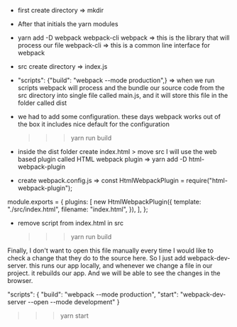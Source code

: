 - first create directory => mkdir
- After that initials the yarn modules
- yarn add -D webpack webpack-cli
  webpack => this is the library that will process our file
  webpack-cli => this is a common line interface for webpack
- src create directory => index.js
- "scripts": {"build": "webpack --mode production",} => when we run scripts webpack will process and the bundle our source code from the src directory into single file called main.js, and it will store this file in the folder called dist

- we had to add some configuration.
  these days webpack works out of the box it includes nice default for the configuration
  > > > yarn run build
- inside the dist folder create index.html > move src
  I will use the web based plugin called HTML webpack plugin => yarn add -D html-webpack-plugin
- create webpack.config.js =>
  const HtmlWebpackPlugin = require("html-webpack-plugin");

module.exports = {
plugins: [
new HtmlWebpackPlugin({
template: "./src/index.html",
filename: "index.html",
}),
],
};

- remove script from index.html in src
  > > > yarn run build

Finally, I don't want to open this file manually every time I would like to check a change that they do to the source here. So I just add webpack-dev-server. this runs our app locally, and whenever we change a file in our project. it rebuilds our app. And we will be able to see the changes in the browser.

"scripts": {
"build": "webpack --mode production",
"start": "webpack-dev-server --open --mode development"
}

> > > yarn start
